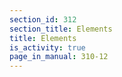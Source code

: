 ```yaml
---
section_id: 312
section_title: Elements
title: Elements
is_activity: true
page_in_manual: 310-12
---
```

